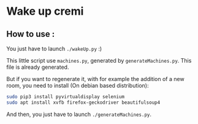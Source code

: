 # Wake up cremi

## How to use :

You just have to launch `./wakeUp.py` :)


This little script use `machines.py`, generated by `generateMachines.py`.
This file is already generated.

But if you want to regenerate it, with for example the addition of a new room, you need to install (On debian based distribution):

```bash
sudo pip3 install pyvirtualdisplay selenium
sudo apt install xvfb firefox-geckodriver beautifulsoup4
```

And then, you just have to launch `./generateMachines.py`.